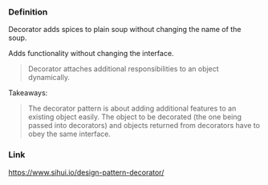 ### Definition

Decorator adds spices to plain soup without changing the name of the soup.

Adds functionality without changing the interface.

> Decorator attaches additional responsibilities to an object dynamically.

Takeaways:

> The decorator pattern is about adding additional features to an existing object easily.
> The object to be decorated (the one being passed into decorators) and objects returned from decorators have to obey the same interface.

### Link

https://www.sihui.io/design-pattern-decorator/


